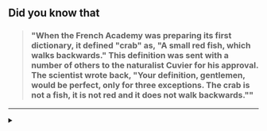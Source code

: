 ## Did you know that

<h3>
  <blockquote>
<!--START_SECTION:debris-->                                                                                                                                                                                                                                                                                                                                                  
"When the French Academy was preparing its first dictionary, it defined "crab" as, "A small red fish, which walks backwards." This definition was sent with a number of others to the naturalist Cuvier for his approval. The scientist wrote back, "Your definition, gentlemen, would be perfect, only for three exceptions. The crab is not a fish, it is not red and it does not walk backwards.""
<!--END_SECTION:debris-->
  </blockquote>
</h3>

-----

<details>
  <summary></summary>

<img src="https://github-readme-stats.vercel.app/api?show_icons=true&hide=issues&username=ekickx"> <img src="https://github-readme-stats.vercel.app/api/top-langs/?layout=compact&username=ekickx">

</details>

